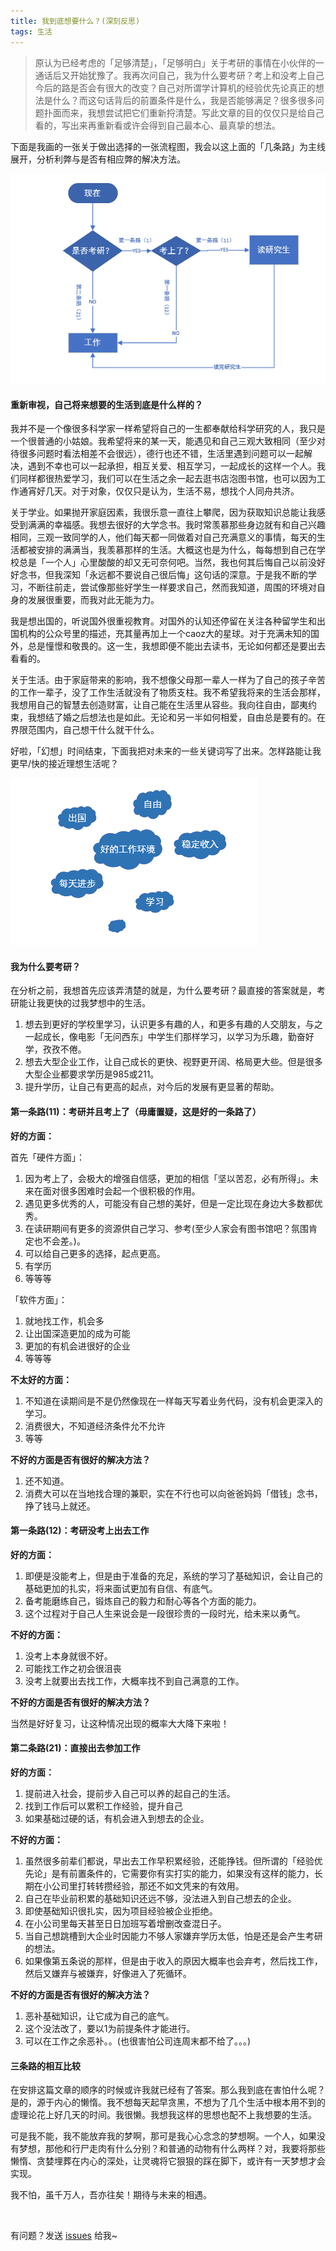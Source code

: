 ```yaml
---
title: 我到底想要什么？(深刻反思)
tags: 生活
---
```


> 原认为已经考虑的「足够清楚」，「足够明白」关于考研的事情在小伙伴的一通话后又开始犹豫了。我再次问自己，我为什么要考研？考上和没考上自己今后的路是否会有很大的改变？自己对所谓学计算机的经验优先论真正的想法是什么？而这句话背后的前置条件是什么，我是否能够满足？很多很多问题扑面而来，我想尝试把它们重新捋清楚。写此文章的目的仅仅只是给自己看的，写出来再重新看或许会得到自己最本心、最真挚的想法。

下面是我画的一张关于做出选择的一张流程图，我会以这上面的「几条路」为主线展开，分析利弊与是否有相应弊的解决方法。

![dOnpostgraduate(do or not to take the entrance for postgraduate)](/images/dOnpostgraduate.png)

#### 重新审视，自己将来想要的生活到底是什么样的？

我并不是一个像很多科学家一样希望将自己的一生都奉献给科学研究的人，我只是一个很普通的小姑娘。我希望将来的某一天，能遇见和自己三观大致相同（至少对待很多问题时看法相差不会很远），德行也还不错，生活里遇到问题可以一起解决，遇到不幸也可以一起承担，相互关爱、相互学习，一起成长的这样一个人。我们同样都很热爱学习，我们可以在生活之余一起去逛书店泡图书馆，也可以因为工作通宵好几天。对于对象，仅仅只是认为，生活不易，想找个人同舟共济。

关于学业。如果抛开家庭因素，我很乐意一直往上攀爬，因为获取知识总能让我感受到满满的幸福感。我想去很好的大学念书。我时常羡慕那些身边就有和自己兴趣相同，三观一致同学的人，他们每天都一同做着对自己充满意义的事情，每天的生活都被安排的满满当，我羡慕那样的生活。大概这也是为什么，每每想到自己在学校总是「一个人」心里酸酸的却又无可奈何吧。当然，我也何其后悔自己以前没好好念书，但我深知「永远都不要说自己很后悔」这句话的深意。于是我不断的学习，不断往前走，尝试像那些好学生一样要求自己，然而我知道，周围的环境对自身的发展很重要，而我对此无能为力。

我是想出国的，听说国外很重视教育。对国外的认知还停留在关注各种留学生和出国机构的公众号里的描述，充其量再加上一个caoz大的星球。对于充满未知的国外，总是憧憬和敬畏的。这一生，我想即便不能出去读书，无论如何都还是要出去看看的。

关于生活。由于家庭带来的影响，我不想像父母那一辈人一样为了自己的孩子辛苦的工作一辈子，没了工作生活就没有了物质支柱。我不希望我将来的生活会那样，我想用自己的智慧去创造财富，让自己能在生活里从容些。我向往自由，鄙夷约束，我想结了婚之后想法也是如此。无论和另一半如何相爱，自由总是要有的。在界限范围内，自己想干什么就干什么。

好啦，「幻想」时间结束，下面我把对未来的一些关键词写了出来。怎样路能让我更早/快的接近理想生活呢？

![keyWord)](/images/keyWord.png)

#### 我为什么要考研？

在分析之前，我想首先应该弄清楚的就是，为什么要考研？最直接的答案就是，考研能让我更快的过我梦想中的生活。

1. 想去到更好的学校里学习，认识更多有趣的人，和更多有趣的人交朋友，与之一起成长，像电影「无问西东」中学生们那样学习，以学习为乐趣，勤奋好学，孜孜不倦。
2. 想去大型企业工作，让自己成长的更快、视野更开阔、格局更大些。但是很多大型企业都要求学历是985或211。
3. 提升学历，让自己有更高的起点，对今后的发展有更显著的帮助。

#### 第一条路(11)：考研并且考上了（毋庸置疑，这是好的一条路了）

**好的方面：**

首先「硬件方面」：
  1. 因为考上了，会极大的增强自信感，更加的相信「坚以苦忍，必有所得」。未来在面对很多困难时会起一个很积极的作用。
  2. 遇见更多优秀的人，可能没有自己想的美好，但是一定比现在身边大多数都优秀。
  3. 在读研期间有更多的资源供自己学习、参考(至少人家会有图书馆吧？氛围肯定也不会差。)。
  4. 可以给自己更多的选择，起点更高。
  5. 有学历
  6. 等等等

「软件方面」：
  1. 就地找工作，机会多
  2. 让出国深造更加的成为可能
  3. 更加的有机会进很好的企业
  4. 等等等

**不太好的方面：**

  1. 不知道在读期间是不是仍然像现在一样每天写着业务代码，没有机会更深入的学习。
  2. 消费很大，不知道经济条件允不允许
  3. 等等

**不好的方面是否有很好的解决方法？**

  1. 还不知道。
  2. 消费大可以在当地找合理的兼职，实在不行也可以向爸爸妈妈「借钱」念书，挣了钱马上就还。

#### 第一条路(12)：考研没考上出去工作

**好的方面：**

  1. 即便是没能考上，但是由于准备的充足，系统的学习了基础知识，会让自己的基础更加的扎实，将来面试更加有自信、有底气。
  2. 备考能磨练自己，锻炼自己的毅力和耐心等各个方面的能力。
  3. 这个过程对于自己人生来说会是一段很珍贵的一段时光，给未来以勇气。

**不好的方面：**

  1. 没考上本身就很不好。
  2. 可能找工作之初会很沮丧
  3. 没考上就要出去找工作，大概率找不到自己满意的工作。

**不好的方面是否有很好的解决方法？**

当然是好好复习，让这种情况出现的概率大大降下来啦！

#### 第二条路(21)：直接出去参加工作

**好的方面：**

  1. 提前进入社会，提前步入自己可以养的起自己的生活。
  2. 找到工作后可以累积工作经验，提升自己
  3. 如果基础过硬的话，有机会进入到想去的企业。

**不好的方面：**

  1. 虽然很多前辈们都说，早出去工作早积累经验，还能挣钱。但所谓的「经验优先论」是有前置条件的，它需要你有实打实的能力，如果没有这样的能力，长期在小公司里打转转攒经验，那还不如文凭来的有效用。
  2. 自己在毕业前积累的基础知识还远不够，没法进入到自己想去的企业。
  3. 即使基础知识很扎实，因为项目经验被企业拒绝。
  4. 在小公司里每天甚至日日加班写着增删改查混日子。
  5. 当自己想跳槽到大企业时因能力不够人家嫌弃学历太低，怕是还是会产生考研的想法。
  6. 如果像第五条说的那样，但是由于收入的原因大概率也会弃考，然后找工作，然后又嫌弃与被嫌弃，好像进入了死循环。

**不好的方面是否有很好的解决方法？**

  1. 恶补基础知识，让它成为自己的底气。
  2. 这个没法改了，要以1为前提条件才能进行。
  3. 可以在工作之余恶补。。(也很害怕公司连周末都不给了。。。)

#### 三条路的相互比较

在安排这篇文章的顺序的时候或许我就已经有了答案。那么我到底在害怕什么呢？是的，源于内心的懒惰。我不想每天起早贪黑，不想为了几个生活中根本用不到的虚理论花上好几天的时间。我很懒。我想我这样的思想也配不上我想要的生活。

可是我不能，我不能放弃我的梦啊，那可是我心心念念的梦想啊。一个人，如果没有梦想，那他和行尸走肉有什么分别？和普通的动物有什么两样？对，我要将那些懒惰、贪婪埋葬在内心的深处，让灵魂将它狠狠的踩在脚下，或许有一天梦想才会实现。

我不怕，虽千万人，吾亦往矣！期待与未来的相遇。

<br>

有问题？发送 [issues](http://syt-honey.github.io/about/) 给我~
